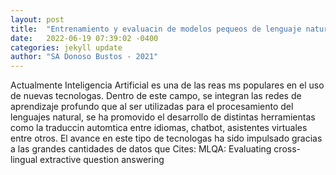 ```yaml
---
layout: post
title:  "Entrenamiento y evaluacin de modelos pequeos de lenguaje natural basado en mtodos de autoatencin"
date:   2022-06-19 07:39:02 -0400
categories: jekyll update
author: "SA Donoso Bustos - 2021"
---
```

Actualmente Inteligencia Artificial es una de las reas ms populares en el uso de nuevas tecnologas. Dentro de este campo, se integran las redes de aprendizaje profundo que al ser utilizadas para el procesamiento del lenguajes natural, se ha promovido el desarrollo de distintas herramientas como la traduccin automtica entre idiomas, chatbot, asistentes virtuales entre otros. El avance en este tipo de tecnologas ha sido impulsado gracias a las grandes cantidades de datos que  Cites: MLQA: Evaluating cross-lingual extractive question answering